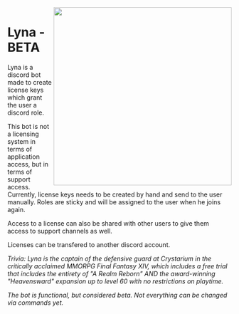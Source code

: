 <img align="right" src="https://static.wikia.nocookie.net/finalfantasy/images/6/6d/FFXIV_SH_Lyna.png" height="400"/> 

# Lyna - BETA

Lyna is a discord bot made to create license keys which grant the user a discord role.

This bot is not a licensing system in terms of application access, but in terms of support access. Currently, license 
keys needs to be created by hand and send to the user manually. Roles are sticky and will be assigned to the user 
when he joins again.

Access to a license can also be shared with other users to give them access to support channels as well.

Licenses can be transfered to another discord account.

_Trivia: Lyna is the captain of the defensive guard at Crystarium in the critically acclaimed MMORPG Final Fantasy 
XIV, which includes a free trial that includes the entirety of "A Realm Reborn" AND the award-winning "Heavensward" 
expansion up to level 60 with no restrictions on playtime._

*The bot is functional, but considered beta. Not everything can be changed via commands yet.*
